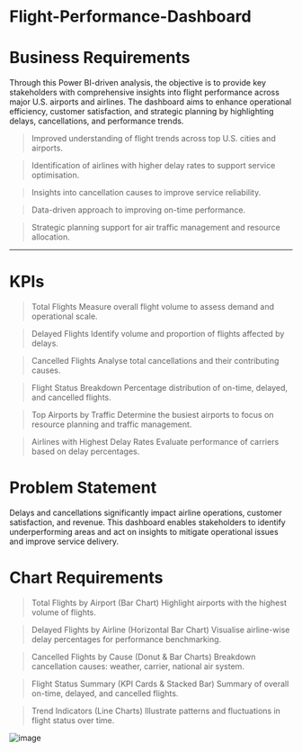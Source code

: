 # Flight-Performance-Dashboard
# Business Requirements
Through this Power BI-driven analysis, the objective is to provide key stakeholders with comprehensive insights into flight performance across major U.S. airports and airlines. The dashboard aims to enhance operational efficiency, customer satisfaction, and strategic planning by highlighting delays, cancellations, and performance trends.

> Improved understanding of flight trends across top U.S. cities and airports.

> Identification of airlines with higher delay rates to support service optimisation.

> Insights into cancellation causes to improve service reliability.

> Data-driven approach to improving on-time performance.

> Strategic planning support for air traffic management and resource allocation.
************************************************

# KPIs
> Total Flights
Measure overall flight volume to assess demand and operational scale.

> Delayed Flights
Identify volume and proportion of flights affected by delays.

> Cancelled Flights
Analyse total cancellations and their contributing causes.

> Flight Status Breakdown
Percentage distribution of on-time, delayed, and cancelled flights.

> Top Airports by Traffic
Determine the busiest airports to focus on resource planning and traffic management.

> Airlines with Highest Delay Rates
Evaluate performance of carriers based on delay percentages.

# Problem Statement
Delays and cancellations significantly impact airline operations, customer satisfaction, and revenue. This dashboard enables stakeholders to identify underperforming areas and act on insights to mitigate operational issues and improve service delivery.

# Chart Requirements
> Total Flights by Airport (Bar Chart)
Highlight airports with the highest volume of flights.

> Delayed Flights by Airline (Horizontal Bar Chart)
Visualise airline-wise delay percentages for performance benchmarking.

> Cancelled Flights by Cause (Donut & Bar Charts)
Breakdown cancellation causes: weather, carrier, national air system.

> Flight Status Summary (KPI Cards & Stacked Bar)
Summary of overall on-time, delayed, and cancelled flights.

> Trend Indicators (Line Charts)
Illustrate patterns and fluctuations in flight status over time.

![image](https://github.com/user-attachments/assets/b3947417-c9f4-4705-8c1c-c48db603e1c7)


